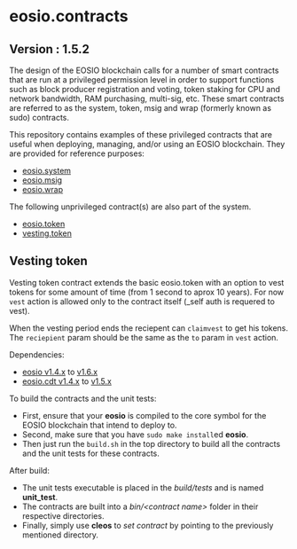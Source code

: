 # eosio.contracts

## Version : 1.5.2

The design of the EOSIO blockchain calls for a number of smart contracts that are run at a privileged permission level in order to support functions such as block producer registration and voting, token staking for CPU and network bandwidth, RAM purchasing, multi-sig, etc.  These smart contracts are referred to as the system, token, msig and wrap (formerly known as sudo) contracts.

This repository contains examples of these privileged contracts that are useful when deploying, managing, and/or using an EOSIO blockchain.  They are provided for reference purposes:

   * [eosio.system](https://github.com/eosio/eosio.contracts/tree/master/eosio.system)
   * [eosio.msig](https://github.com/eosio/eosio.contracts/tree/master/eosio.msig)
   * [eosio.wrap](https://github.com/eosio/eosio.contracts/tree/master/eosio.wrap)

The following unprivileged contract(s) are also part of the system.
   * [eosio.token](https://github.com/eosio/eosio.contracts/tree/master/eosio.token)
   * [vesting.token](https://github.com/stanche/eosio.contracts/tree/master/vesting.token)


## Vesting token

Vesting token contract extends the basic eosio.token with an option to vest tokens for some amount of time (from 1 second to aprox 10 years). For now `vest` action is allowed only to the contract itself (_self auth is requered to vest).

When the vesting period ends the reciepent can `claimvest` to get his tokens. The `reciepient` param should be the same as the `to` param in `vest` action.


Dependencies:
* [eosio v1.4.x](https://github.com/EOSIO/eos/releases/tag/v1.4.6) to [v1.6.x](https://github.com/EOSIO/eos/releases/tag/v1.6.0)
* [eosio.cdt v1.4.x](https://github.com/EOSIO/eosio.cdt/releases/tag/v1.4.1) to [v1.5.x](https://github.com/EOSIO/eosio.cdt/releases/tag/v1.5.0)

To build the contracts and the unit tests:
* First, ensure that your __eosio__ is compiled to the core symbol for the EOSIO blockchain that intend to deploy to.
* Second, make sure that you have ```sudo make install```ed __eosio__.
* Then just run the ```build.sh``` in the top directory to build all the contracts and the unit tests for these contracts.

After build:
* The unit tests executable is placed in the _build/tests_ and is named __unit_test__.
* The contracts are built into a _bin/\<contract name\>_ folder in their respective directories.
* Finally, simply use __cleos__ to _set contract_ by pointing to the previously mentioned directory.
